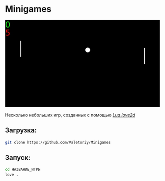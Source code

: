 # Minigames

![pong](pong.jpg)

Несколько небольших игр, созданных с помощью [_Lua love2d_](https://www.love2d.org/)

## Загрузка:
```sh
git clone https://github.com/Valetoriy/Minigames
```

## Запуск:
```sh
cd НАЗВАНИЕ_ИГРЫ
love .
```
